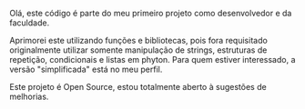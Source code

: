 Olá, este código é parte do meu primeiro projeto como desenvolvedor e da faculdade.

Aprimorei este utilizando funções e bibliotecas, pois fora requisitado originalmente utilizar somente manipulação de strings, estruturas de repetição, condicionais e listas em phyton.
Para quem estiver interessado, a versão "simplificada" está no meu perfil.

Este projeto é Open Source, estou totalmente aberto à sugestões de melhorias.
